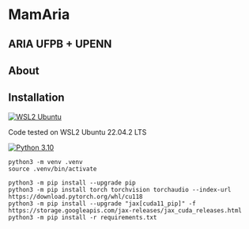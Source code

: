 # MamAria

## ARIA UFPB + UPENN

## About

## Installation

[![WSL2 Ubuntu](https://img.shields.io/badge/Ubuntu-E95420?style=for-the-badge&logo=ubuntu&logoColor=white)]()

Code tested on WSL2 Ubuntu 22.04.2 LTS

[![Python 3.10](https://img.shields.io/badge/python-3.10.6-blue.svg)](https://www.python.org/downloads/release/python-3106/)

```
python3 -m venv .venv
source .venv/bin/activate
```
```
python3 -m pip install --upgrade pip
python3 -m pip install torch torchvision torchaudio --index-url https://download.pytorch.org/whl/cu118
python3 -m pip install --upgrade "jax[cuda11_pip]" -f https://storage.googleapis.com/jax-releases/jax_cuda_releases.html
python3 -m pip install -r requirements.txt
```
